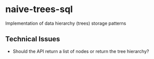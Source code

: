 # naive-trees-sql

Implementation of data hierarchy (trees) storage patterns


## Technical Issues 

- Should the API return a list of nodes or return the tree hierarchy?
